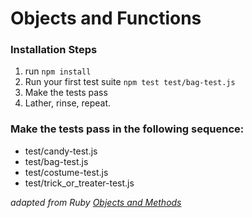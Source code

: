 # Objects and Functions

### Installation Steps

1. run `npm install`
2. Run your first test suite ```npm test test/bag-test.js```
3. Make the tests pass
4. Lather, rinse, repeat.

### Make the tests pass in the following sequence:

* test/candy-test.js  
* test/bag-test.js  
* test/costume-test.js  
* test/trick_or_treater-test.js  


_adapted from Ruby [Objects and Methods](https://github.com/turingschool/ruby-exercises/tree/master/objects-and-methods)_
